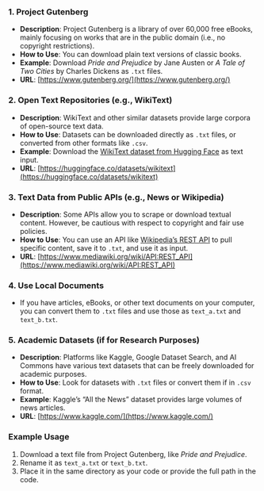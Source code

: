 ### 1. **Project Gutenberg**
   - **Description**: Project Gutenberg is a library of over 60,000 free eBooks, mainly focusing on works that are in the public domain (i.e., no copyright restrictions).
   - **How to Use**: You can download plain text versions of classic books.
   - **Example**: Download *Pride and Prejudice* by Jane Austen or *A Tale of Two Cities* by Charles Dickens as `.txt` files.
   - **URL**: [https://www.gutenberg.org/](https://www.gutenberg.org/)

### 2. **Open Text Repositories (e.g., WikiText)**
   - **Description**: WikiText and other similar datasets provide large corpora of open-source text data.
   - **How to Use**: Datasets can be downloaded directly as `.txt` files, or converted from other formats like `.csv`.
   - **Example**: Download the [WikiText dataset from Hugging Face](https://huggingface.co/datasets/wikitext) as text input.
   - **URL**: [https://huggingface.co/datasets/wikitext](https://huggingface.co/datasets/wikitext)

### 3. **Text Data from Public APIs (e.g., News or Wikipedia)**
   - **Description**: Some APIs allow you to scrape or download textual content. However, be cautious with respect to copyright and fair use policies.
   - **How to Use**: You can use an API like [Wikipedia’s REST API](https://www.mediawiki.org/wiki/API:REST_API) to pull specific content, save it to `.txt`, and use it as input.
   - **URL**: [https://www.mediawiki.org/wiki/API:REST_API](https://www.mediawiki.org/wiki/API:REST_API)

### 4. **Use Local Documents**
   - If you have articles, eBooks, or other text documents on your computer, you can convert them to `.txt` files and use those as `text_a.txt` and `text_b.txt`.

### 5. **Academic Datasets (if for Research Purposes)**
   - **Description**: Platforms like Kaggle, Google Dataset Search, and AI Commons have various text datasets that can be freely downloaded for academic purposes.
   - **How to Use**: Look for datasets with `.txt` files or convert them if in `.csv` format.
   - **Example**: Kaggle’s “All the News” dataset provides large volumes of news articles.
   - **URL**: [https://www.kaggle.com/](https://www.kaggle.com/)

### Example Usage

1. Download a text file from Project Gutenberg, like *Pride and Prejudice*.
2. Rename it as `text_a.txt` or `text_b.txt`.
3. Place it in the same directory as your code or provide the full path in the code.